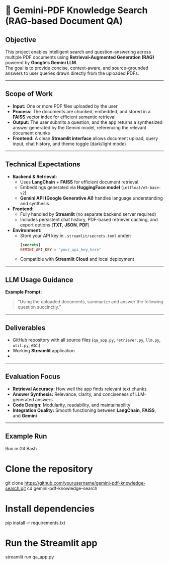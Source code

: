 # 🧠 Gemini-PDF Knowledge Search (RAG-based Document QA)

## **Objective**
This project enables intelligent search and question-answering across multiple PDF documents using **Retrieval-Augmented Generation (RAG)** powered by **Google’s Gemini LLM**.  
The goal is to provide concise, context-aware, and source-grounded answers to user queries drawn directly from the uploaded PDFs.

---

## **Scope of Work**
- **Input:** One or more PDF files uploaded by the user  
- **Process:** The documents are chunked, embedded, and stored in a **FAISS** vector index for efficient semantic retrieval  
- **Output:** The user submits a question, and the app returns a synthesized answer generated by the Gemini model, referencing the relevant document chunks  
- **Frontend:** A clean **Streamlit interface** allows document upload, query input, chat history, and theme toggle (dark/light mode)

---

## **Technical Expectations**
- **Backend & Retrieval:**
  - Uses **LangChain** + **FAISS** for efficient document retrieval
  - Embeddings generated via **HuggingFace model** (`intfloat/e5-base-v2`)
  - **Gemini API (Google Generative AI)** handles language understanding and synthesis
- **Frontend:**
  - Fully handled by **Streamlit** (no separate backend server required)
  - Includes persistent chat history, PDF-based retriever caching, and export options (**TXT**, **JSON**, **PDF**)
- **Environment:**
  - Store your API key in `.streamlit/secrets.toml` under:
    ```toml
    [secrets]
    GEMINI_API_KEY = "your_api_key_here"
    ```
  - Compatible with **Streamlit Cloud** and local deployment

---

## **LLM Usage Guidance**
**Example Prompt:**
> “Using the uploaded documents, summarize and answer the following question succinctly.”

---

## **Deliverables**
- GitHub repository with all source files (`qa_app.py`, `retriever.py`, `llm.py`, `util.py`, etc.)
- Working **Streamlit** application
- 
---

## **Evaluation Focus**
- **Retrieval Accuracy:** How well the app finds relevant text chunks  
- **Answer Synthesis:** Relevance, clarity, and conciseness of LLM-generated answers  
- **Code Design:** Modularity, readability, and maintainability  
- **Integration Quality:** Smooth functioning between **LangChain**, **FAISS**, and **Gemini**

---

## **Example Run**
Run in Git Bash
# Clone the repository
git clone https://github.com/yourusername/gemini-pdf-knowledge-search.git
cd gemini-pdf-knowledge-search

# Install dependencies
pip install -r requirements.txt

# Run the Streamlit app
streamlit run qa_app.py
